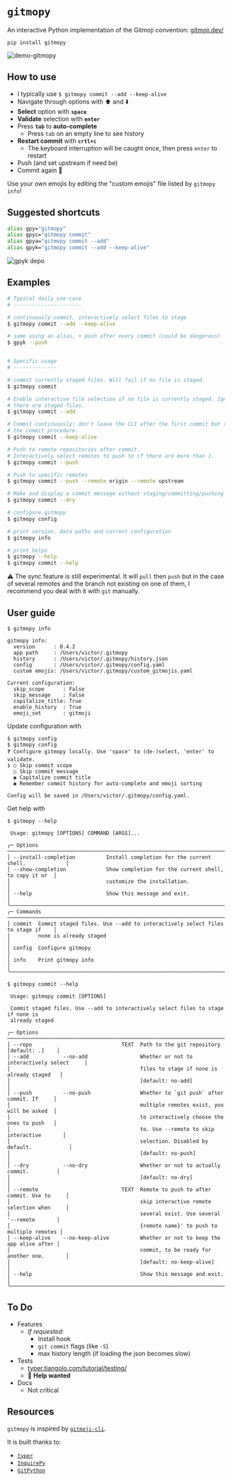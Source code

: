 # `gitmopy`

An interactive Python implementation of the Gitmoji convention: [gitmoji.dev/](https://gitmoji.dev/)

```text
pip install gitmopy
```

![demo-gitmopy](https://raw.githubusercontent.com/vict0rsch/gitmopy/main/assets/demo-gitmopy.gif)

## How to use

* I typically use `$ gitmopy commit --add --keep-alive`
* Navigate through options with ⬆️ and ⬇️
* **Select** option with **`space`**
* **Validate** selection with **`enter`**
* Press **`tab`** to **auto-complete**
  * Press `tab` on an empty line to see history
* **Restart commit** with **`crtl+c`**
  * The keyboard interruption will be caught once, then press `enter` to restart
* Push (and set upstream if need be)
* Commit again 🔄

Use your own emojis by editing the "custom emojis" file listed by `gitmopy info`!

## Suggested shortcuts

```bash
alias gpy="gitmopy"
alias gpyc="gitmopy commit"
alias gpya="gitmopy commit --add"
alias gpyk="gitmopy commit --add --keep-alive"
```

![gpyk depo](https://raw.githubusercontent.com/vict0rsch/gitmopy/main/assets/gpyk.png)

## Examples

```bash
# Typical daily use-case
# ----------------------

# continuously commit, interactively select files to stage
$ gitmopy commit --add --keep-alive

# same using an alias, + push after every commit (could be dangerous)
$ gpyk --push


# Specific usage
# --------------

# commit currently staged files. Will fail if no file is staged.
$ gitmopy commit

# Enable interactive file selection if no file is currently staged. Ignored if
# there are staged files.
$ gitmopy commit --add

# Commit continuously: don't leave the CLI after the first commit but restart
# the commit procedure.
$ gitmopy commit --keep-alive

# Push to remote repositories after commit.
# Interactively select remotes to push to if there are more than 1.
$ gitmopy commit --push

# Push to specific remotes
$ gitmopy commit --push --remote origin --remote upstream

# Make and display a commit message without staging/committing/pushing
$ gitmopy commit --dry

# configure gitmopy
$ gitmopy config

# print version, data paths and current configuration
$ gitmopy info

# print helps
$ gitmopy --help
$ gitmopy commit --help
```

⚠️ The sync feature is still experimental. It will `pull` then `push` but in the case of several remotes and the branch not existing on one of them, I recommend you deal with it with `git` manually.

## User guide

```text
$ gitmopy info

gitmopy info:
  version      : 0.4.2
  app path     : /Users/victor/.gitmopy
  history      : /Users/victor/.gitmopy/history.json
  config       : /Users/victor/.gitmopy/config.yaml
  custom emojis: /Users/victor/.gitmopy/custom_gitmojis.yaml

Current configuration:
  skip_scope      : False
  skip_message    : False
  capitalize_title: True
  enable_history  : True
  emoji_set       : gitmoji
```

Update configuration with

```text
$ gitmopy config
$ gitmopy config
❓ Configure gitmopy locally. Use 'space' to (de-)select, 'enter' to validate.
❯ ○ Skip commit scope
  ○ Skip commit message
  ◉ Capitalize commit title
  ◉ Remember commit history for auto-complete and emoji sorting

Config will be saved in /Users/victor/.gitmopy/config.yaml.
```

Get help with

```text
$ gitmopy --help

 Usage: gitmopy [OPTIONS] COMMAND [ARGS]...

╭─ Options ───────────────────────────────────────────────────────────────────────────╮
│ --install-completion          Install completion for the current shell.             │
│ --show-completion             Show completion for the current shell, to copy it or  │
│                               customize the installation.                           │
│ --help                        Show this message and exit.                           │
╰─────────────────────────────────────────────────────────────────────────────────────╯
╭─ Commands ──────────────────────────────────────────────────────────────────────────╮
│ commit  Commit staged files. Use --add to interactively select files to stage if    │
│         none is already staged                                                      │
│ config  Configure gitmopy                                                           │
│ info    Print gitmopy info                                                          │
╰─────────────────────────────────────────────────────────────────────────────────────╯

$ gitmopy commit --help

 Usage: gitmopy commit [OPTIONS]

 Commit staged files. Use --add to interactively select files to stage if none is
 already staged

╭─ Options ───────────────────────────────────────────────────────────────────────────╮
│ --repo                             TEXT  Path to the git repository [default: .]    │
│ --add           --no-add                 Whether or not to interactively select     │
│                                          files to stage if none is already staged   │
│                                          [default: no-add]                          │
│ --push          --no-push                Whether to `git push` after commit. If     │
│                                          multiple remotes exist, you will be asked  │
│                                          to interactively choose the ones to push   │
│                                          to. Use --remote to skip interactive       │
│                                          selection. Disabled by default.            │
│                                          [default: no-push]                         │
│ --dry           --no-dry                 Whether or not to actually commit.         │
│                                          [default: no-dry]                          │
│ --remote                           TEXT  Remote to push to after commit. Use to     │
│                                          skip interactive remote selection when     │
│                                          several exist. Use several '--remote       │
│                                          {remote name}' to push to multiple remotes │
│ --keep-alive    --no-keep-alive          Whether or not to keep the app alive after │
│                                          commit, to be ready for another one.       │
│                                          [default: no-keep-alive]                   │
│ --help                                   Show this message and exit.                │
╰─────────────────────────────────────────────────────────────────────────────────────╯
```

## To Do

* Features
  * *If requested:*
    * Install hook
    * `git commit` flags (like `-S`)
    * max history length (if loading the json becomes slow)
* Tests
  * [typer.tiangolo.com/tutorial/testing/](https://typer.tiangolo.com/tutorial/testing/)
  * 👋 **Help wanted**
* Docs
  * Not critical

## Resources

`gitmopy` is inspired by [`gitmoji-cli`](https://github.com/carloscuesta/gitmoji-cli).

It is built thanks to:

* [`typer`](https://github.com/tiangolo/typer)
* [`InquirePy`](https://github.com/kazhala/InquirerPy)
* [`GitPython`](https://github.com/gitpython-developers/GitPython)
